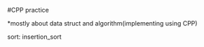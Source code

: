 #CPP practice


*mostly about data struct and algorithm(implementing using CPP)


sort:
insertion_sort

